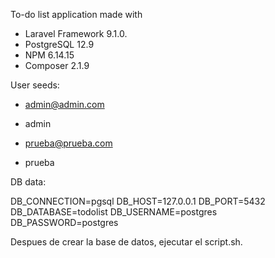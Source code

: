 To-do list application made with 
* Laravel Framework 9.1.0.
* PostgreSQL 12.9
* NPM 6.14.15
* Composer 2.1.9

User seeds:
* admin@admin.com
* admin


* prueba@prueba.com
* prueba


DB data:

DB_CONNECTION=pgsql
DB_HOST=127.0.0.1
DB_PORT=5432
DB_DATABASE=todolist
DB_USERNAME=postgres
DB_PASSWORD=postgres

Despues de crear la base de datos, ejecutar el script.sh.
